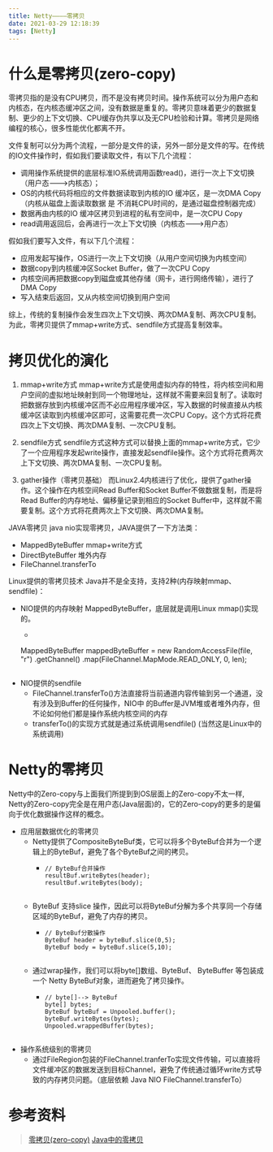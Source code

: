 ```yaml
---
title: Netty————零拷贝
date: 2021-03-29 12:18:39
tags: [Netty]
---
```




# 什么是零拷贝(zero-copy)


零拷贝指的是没有CPU拷贝，而不是没有拷贝时间。操作系统可以分为用户态和内核态，在内核态缓冲区之间，没有数据是重复的。零拷贝意味着更少的数据复制、更少的上下文切换、CPU缓存伪共享以及无CPU检验和计算。零拷贝是网络编程的核心，很多性能优化都离不开。


文件复制可以分为两个流程，一部分是文件的读，另外一部分是文件的写。在传统的IO文件操作时，假如我们要读取文件，有以下几个流程：
+	调用操作系统提供的底层标准IO系统调用函数read()，进行一次上下文切换（用户态--->内核态）；
+	OS的内核代码将相应的文件数据读取到内核的IO 缓冲区，是一次DMA Copy（内核从磁盘上面读取数据 是 不消耗CPU时间的，是通过磁盘控制器完成）
+	数据再由内核的IO 缓冲区拷贝到进程的私有空间中，是一次CPU Copy
+	read调用返回后，会再进行一次上下文切换（内核态--->用户态）

假如我们要写入文件，有以下几个流程：
+	应用发起写操作，OS进行一次上下文切换（从用户空间切换为内核空间）
+	数据copy到内核缓冲区Socket Buffer，做了一次CPU Copy
+	内核空间再把数据copy到磁盘或其他存储（网卡，进行网络传输），进行了DMA Copy
+	写入结束后返回，又从内核空间切换到用户空间

综上，传统的复制操作会发生四次上下文切换、两次DMA复制、两次CPU复制。为此，零拷贝提供了mmap+write方式、sendfile方式提高复制效率。

# 拷贝优化的演化

1. mmap+write方式 
mmap+write方式是使用虚拟内存的特性，将内核空间和用户空间的虚拟地址映射到同一个物理地址，这样就不需要来回复制了。读取时把数据存放到内核缓冲区而不必应用程序缓冲区，写入数据的时候直接从内核缓冲区读取到内核缓冲区即可，这需要花费一次CPU Copy。这个方式将花费四次上下文切换、两次DMA复制、一次CPU复制。

2. sendfile方式 
sendfile方式这种方式可以替换上面的mmap+write方式，它少了一个应用程序发起write操作，直接发起sendfile操作。这个方式将花费两次上下文切换、两次DMA复制、一次CPU复制。

3. gather操作（零拷贝基础）
而Linux2.4内核进行了优化，提供了gather操作。这个操作在内核空间Read Buffer和Socket Buffer不做数据复制，而是将Read Buffer的内存地址、偏移量记录到相应的Socket Buffer中，这样就不需要复制。这个方式将花费两次上下文切换、两次DMA复制。

JAVA零拷贝 java nio实现零拷贝，JAVA提供了一下方法类：
+	MappedByteBuffer mmap+write方式
+	DirectByteBuffer 堆外内存
+	FileChannel.transferTo


Linux提供的零拷贝技术 Java并不是全支持，支持2种(内存映射mmap、sendfile)：

+	NIO提供的内存映射 MappedByteBuffer，底层就是调用Linux mmap()实现的。
	+	```
	MappedByteBuffer mappedByteBuffer = new RandomAccessFile(file, "r") 
                                 .getChannel() 
                                .map(FileChannel.MapMode.READ_ONLY, 0, len);
	```
+	NIO提供的sendfile
	+	FileChannel.transferTo()方法直接将当前通道内容传输到另一个通道，没有涉及到Buffer的任何操作，NIO中 的Buffer是JVM堆或者堆外内存，但不论如何他们都是操作系统内核空间的内存
	+	transferTo()的实现方式就是通过系统调用sendfile() (当然这是Linux中的系统调用)

# Netty的零拷贝

Netty中的Zero-copy与上面我们所提到到OS层面上的Zero-copy不太一样, Netty的Zero-copy完全是在用户态(Java层面)的，它的Zero-copy的更多的是偏向于优化数据操作这样的概念。

+	应用层数据优化的零拷贝
	+	Netty提供了CompositeByteBuf类，它可以将多个ByteBuf合并为一个逻辑上的ByteBuf，避免了各个ByteBuf之间的拷贝。
		+	```
			// ByteBuf合并操作
			resultBuf.writeBytes(header);
			resultBuf.writeBytes(body);
		```
	+	ByteBuf 支持slice 操作，因此可以将ByteBuf分解为多个共享同一个存储区域的ByteBuf，避免了内存的拷贝。
		+	```
			// ByteBuf分散操作
			ByteBuf header = byteBuf.slice(0,5);
			ByteBuf body = byteBuf.slice(5,10);
		```
	+	通过wrap操作，我们可以将byte[]数组、ByteBuf、 ByteBuffer 等包装成一个 Netty ByteBuf对象，进而避免了拷贝操作。
		+	```
			// byte[]--> ByteBuf
			byte[] bytes;
			ByteBuf byteBuf = Unpooled.buffer();
			byteBuf.writeBytes(bytes);
			Unpooled.wrappedBuffer(bytes);
		```
+	操作系统级别的零拷贝
	+	通过FileRegion包装的FileChannel.tranferTo实现文件传输，可以直接将文件缓冲区的数据发送到目标Channel，避免了传统通过循环write方式导致的内存拷贝问题。（底层依赖 Java NIO FileChannel.transferTo）


# 参考资料
> [零拷贝(zero-copy)](https://juejin.cn/post/6844903984965091336)
[Java中的零拷贝](https://blog.csdn.net/akunshouyoudou/article/details/104637539)